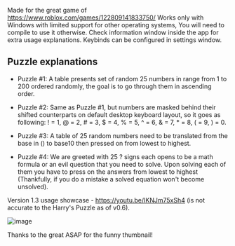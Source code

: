 Made for the great game of https://www.roblox.com/games/122809141833750/
Works only with Windows with limited support for other operating systems, You will need to compile to use it otherwise.
Check information window inside the app for extra usage explanations. Keybinds can be configured in settings window.

## Puzzle explanations
- Puzzle #1:
A table presents set of random 25 numbers in range from 1 to 200 ordered randomly,
the goal is to go through them in ascending order.

- Puzzle #2:
Same as Puzzle #1, but numbers are masked behind their shifted counterparts on default desktop keyboard layout, so it goes as following:
! = 1, @ = 2, # = 3, $ = 4, % = 5, ^ = 6, & = 7, * = 8, ( = 9, ) = 0.

- Puzzle #3:
A table of 25 random numbers need to be translated from the base in () to base10 then pressed on from lowest to highest.

- Puzzle #4:
We are greeted with 25 ? signs each opens to be a math formula or an evil question that you need to solve.
Upon solving each of them you have to press on the answers from lowest to highest
(Thankfully, if you do a mistake a solved equation won't become unsolved).

Version 1.3 usage showcase - https://youtu.be/IKNJm75xSh4 (is not accurate to the Harry's Puzzle as of v0.6).

![image](https://github.com/user-attachments/assets/6edba1ee-69ca-4e1f-b467-9ab8b7044b20)

Thanks to the great ASAP for the funny thumbnail!
